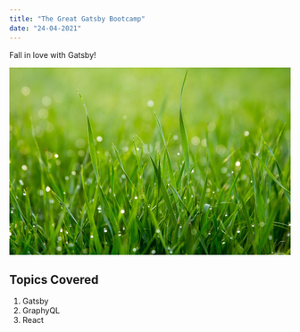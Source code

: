```yaml
---
title: "The Great Gatsby Bootcamp"
date: "24-04-2021"
---
```


Fall in love with Gatsby!

![Grass](./grasspic.jpg)

## Topics Covered

1. Gatsby
2. GraphyQL
3. React